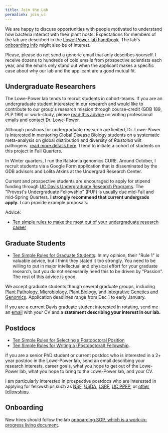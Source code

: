 ```yaml
---
title: Join the Lab
permalink: join_us
---
```


We are happy to discuss opportunities with people motivated to understand how bacteria interact with their plant hosts. Expectations for members of the lab are described in the [Lowe-Power lab handbook](https://github.com/lowepowerlab/lab_handbook). The lab's [onboarding info](https://github.com/lowepowerlab/lab_handbook/blob/master/onboarding.md) might also be of interest. 

Please, please do not send a generic email that only describes yourself. I receive dozens to hundreds of cold emails from prospective scientists each year, and the emails only stand out when the applicant makes a specific case about why our lab and the applicant are a good mutual fit. 

## Undergraduate Researchers

The Lowe-Power lab tends to recruit students in cohort-teams. If you are an undergraduate student interested in our research and would like to  contribute to our group's research mission through course-credit (GDB 189, PLP 199) or work-study, please [read this advice](http://www.sciencemag.org/careers/2015/05/dear-dr-neufeld) on writing professional emails and contact Dr. Lowe-Power. 

Although positions for undergraduate research are limited, Dr. Lowe-Power is interested in mentoring Global Disease Biology students on a systematic meta-analysis on global distribution and diversity of *Ralstonia* wilt pathogens. [read more details here](https://github.com/lowepowerlab/Ralstonia_Global_Diversity/blob/master/README.md). I tend to initiate a cohort of students on this project in Fall Quarters. 

In Winter quarters, I run the Ralstonia genomics CURE. Around October, I recruit students via a Google Form application that is disseminated by the GDB advisors and Lolita Atkins at the Undergrad Research Center. 

Current and prospective students are encouraged to apply for stipend funding through [UC Davis Undergraduate Research Programs](https://urc.ucdavis.edu/programs). The "Provost's Undergraduate Fellowship" (PUF) is usually due mid-Fall and mid-Spring Quarters. **I strongly recommend that current undergrads apply.** I can provide example proposals. 

Advice: 
* [Ten simple rules to make the most out of your undergraduate research career](https://journals.plos.org/ploscompbiol/article?id=10.1371/journal.pcbi.1005484)

## Graduate Students

* [Ten Simple Rules for Graduate Students](https://journals.plos.org/ploscompbiol/article?id=10.1371/journal.pcbi.0030229). In my opinion, their "Rule 1" is valuable advice, but I think they stated it too strongly. You need to be willing to put in major intellectual and physical effort for your graduate research, but you do not necessarily need this to be driven by "Passion". The rest of this advice is good. 

We accept graduate students though several graduate groups, including [Plant Pathology](http://plantpathology.ucdavis.edu/gradindex.cfm), [Microbiology](https://mgg.ucdavis.edu/prospective-students), [Plant Biology](https://pbi.sf.ucdavis.edu/apply), and [Integrative Genetics and Genomics](https://igg.ucdavis.edu/). Application deadlines range from Dec 1 to early January. 

If you are a current Davis graduate student interested in rotating, send me an [email](mailto:tlowepower@ucdavis.edu) with your CV and a **statement describing your interest in our lab.**  

## Postdocs

* [Ten Simple Rules for Selecting a Postdoctoral Position](https://journals.plos.org/ploscompbiol/article?id=10.1371/journal.pcbi.0020121)
* [Ten Simple Rules for Writing a (Postdoctoral) Fellowship](https://journals.plos.org/ploscompbiol/article?id=10.1371/journal.pcbi.1004934).

If you are a senior PhD student or current postdoc who is interested in a 2+ year postdoc in the Lowe-Power lab, send an email describing your research interests, career goals, what you hope to get out of the Lowe-Power lab, what you hope to bring to the Lowe-Power lab, and your CV. 

I am particularly interested in prospective postdocs who are interested in applying for fellowships such as [NSF](https://www.nsf.gov/funding/education.jsp?fund_type=3), [USDA](https://nifa.usda.gov/funding-opportunity/agriculture-and-food-research-initiative-education-workforce-development), [LSRF](http://www.lsrf.org/apply), [UC PPFP](https://ppfp.ucop.edu/info/), or [other fellowships](https://ecrcentral.org/fundings).

## Onboarding

New hires should follow the lab [onboarding SOP, which is a work-in-progress living document](https://github.com/lowepowerlab/protocols/blob/master/onboarding.md).  